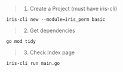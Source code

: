 >1. Create a Project (must have iris-cli)

```iris-cli new --module=iris_perm basic```

>2. Get dependencies

```go mod tidy```

>3. Check Index page

`iris-cli run main.go`
